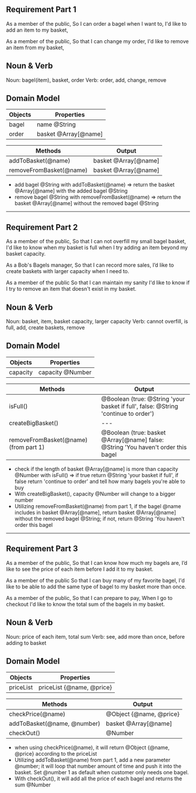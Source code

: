 ## Requirement Part 1
As a member of the public,
So I can order a bagel when I want to,
I'd like to add an item to my basket,

As a member of the public,
So that I can change my order,
I'd like to remove an item from my basket,

## Noun & Verb
Noun: bagel(item), basket, order
Verb: order, add, change, remove

## Domain Model
| Objects | Properties           |
| ------- | -------------------- |
| bagel   | name @String         |
| order   | basket @Array[@name] |

| Methods                 | Output               |
| ----------------------- | -------------------- |
| addToBasket(@name)      | basket @Array[@name] |
| removeFromBasket(@name) | basket @Array[@name] |

- add bagel @String with addToBasket(@name) => return the basket @Array[@name] with the added bagel @String
- remove bagel @String with removeFromBasket(@name) => return the basket @Array[@name] without the removed bagel @String


--- 

## Requirement Part 2
As a member of the public,
So that I can not overfill my small bagel basket,
I'd like to know when my basket is full when I try adding an item beyond my basket capacity.

As a Bob's Bagels manager,
So that I can record more sales,
I’d like to create baskets with larger capacity when I need to.

As a member of the public
So that I can maintain my sanity
I'd like to know if I try to remove an item that doesn't exist in my basket.

## Noun & Verb
Noun: basket, item, basket capacity, larger capacity
Verb: cannot overfill, is full, add, create baskets, remove

## Domain Model 
| Objects | Properties           |
| ------- | -------------------- |
| capacity|  capacity @Number    |


| Methods                               | Output                                                                                         |
| ------------------------------------- | ---------------------------------------------------------------------------------------------- |
| isFull()                              |  @Boolean (true: @String 'your basket if full', false: @String 'continue to order')            |
| createBigBasket()                     |  ---                                                                                           |
| removeFromBasket(@name) (from part 1) | @Boolean (true: basket @Array[@name] false: @String 'You haven't order this bagel              |

- check if the length of basket @Array[@name] is more than capacity @Number with isFull()
  => if true return @String 'your basket if full', if false return 'continue to order' and tell how many bagels you're able to buy
- With createBigBasket(), capacity @Number will change to a bigger number
- Utilizing removeFromBasket(@name) from part 1, if the bagel @name includes in basket @Array[@name], return basket @Array[@name] without the removed bagel @String; if not, return @String 'You haven't order this bagel


---

## Requirement Part 3
As a member of the public,
So that I can know how much my bagels are,
I’d like to see the price of each item before I add it to my basket.

As a member of the public
So that I can buy many of my favorite bagel,
I'd like to be able to add the same type of bagel to my basket more than once.

As a member of the public,
So that I can prepare to pay,
When I go to checkout I'd like to know the total sum of the bagels in my basket.

## Noun & Verb
Noun: price of each item, total sum
Verb: see, add more than once, before adding to basket

## Domain Model
| Objects   | Properties                 |
| --------- | -------------------------- |
| priceList |  priceList {@name, @price} |

| Methods                     | Output                  |
| --------------------------- | ----------------------- |
| checkPrice(@name)           | @Object {@name, @price} |
| addToBasket(@name, @number) | basket @Array[@name]    |
| checkOut()                  | @Number                 |

- when using checkPrice(@name), it will return @Object {@name, @price} according to the priceList
- Utilizing addToBasket(@name) from part 1, add a new parameter @number; it will loop that number amount of time and push it into the basket. Set @number 1 as default when customer only needs one bagel.
- With checkOut(), it will add all the price of each bagel and returns the sum @Number


